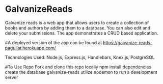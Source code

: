 # GalvanizeReads

Galvanize reads is a web app that allows users to create a collection of books and authors by adding them to a database. You can also edit
and delete your submissions. The app demonstrates a CRUD based application.

#A deployed version of the app can be found at https://galvanize-reads-paguilar.herokuapp.com/

Technologies Used:
Node.js,
Express.js,
Handlebars,
Knex.js,
PostgreSQL

#To Use Repo
Fork and clone this repo locally
npm install dependencies
create the database galvanize-reads
utilize nodemon to run a development server
